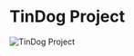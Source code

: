  # TinDog Project

 ![TinDog Project](https://github.com/DurmusFurkanOzkan/TindogProject/blob/main/Tindog_Gif.gif)
